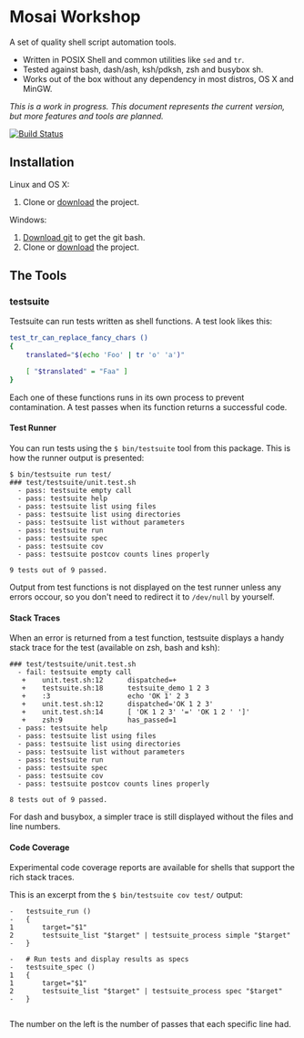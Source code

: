 Mosai Workshop 
==============

A set of quality shell script automation tools.

  - Written in POSIX Shell and common utilities like `sed` and `tr`.
  - Tested against bash, dash/ash, ksh/pdksh, zsh and busybox sh.
  - Works out of the box without any dependency in most distros, OS X and MinGW.

*This is a work in progress. This document represents the current version, but 
more features and tools are planned.*

[![Build Status](https://travis-ci.org/Mosai/workshop.svg?branch=master)](https://travis-ci.org/Mosai/workshop)

Installation
------------

Linux and OS X:

  1. Clone or [download](https://github.com/Mosai/workshop/archive/master.zip) the project.

Windows:

  1. [Download git](http://git-scm.com/download/win) to get the git bash.
  2. Clone or [download](https://github.com/Mosai/workshop/archive/master.zip) the project.

The Tools
---------

### testsuite

Testsuite can run tests written as shell functions. A test look likes this:

```sh
test_tr_can_replace_fancy_chars ()
{
	translated="$(echo 'Foo' | tr 'o' 'a')"

	[ "$translated" = "Faa" ]
}
```

Each one of these functions runs in its own process to prevent contamination. A test
passes when its function returns a successful code.

#### Test Runner

You can run tests using the `$ bin/testsuite` tool from this package. This is 
how the runner output is presented:

```
$ bin/testsuite run test/
### test/testsuite/unit.test.sh
  - pass: testsuite empty call
  - pass: testsuite help
  - pass: testsuite list using files
  - pass: testsuite list using directories
  - pass: testsuite list without parameters
  - pass: testsuite run
  - pass: testsuite spec
  - pass: testsuite cov
  - pass: testsuite postcov counts lines properly

9 tests out of 9 passed.
```

Output from test functions is not displayed on the test runner unless any errors occour, 
so you don't need to redirect it to `/dev/null` by yourself.

#### Stack Traces

When an error is returned from a test function, testsuite displays a handy stack trace
for the test (available on zsh, bash and ksh):

```
### test/testsuite/unit.test.sh
  - fail: testsuite empty call
   +    unit.test.sh:12      dispatched=+                  
   +    testsuite.sh:18      testsuite_demo 1 2 3          
   +    :3                   echo 'OK 1' 2 3               
   +    unit.test.sh:12      dispatched='OK 1 2 3'         
   +    unit.test.sh:14      [ 'OK 1 2 3' '=' 'OK 1 2 ' ']'
   +    zsh:9                has_passed=1                  
  - pass: testsuite help
  - pass: testsuite list using files
  - pass: testsuite list using directories
  - pass: testsuite list without parameters
  - pass: testsuite run
  - pass: testsuite spec
  - pass: testsuite cov
  - pass: testsuite postcov counts lines properly

8 tests out of 9 passed.

```

For dash and busybox, a simpler trace is still displayed without the files and 
line numbers.

#### Code Coverage

Experimental code coverage reports are available for shells
that support the rich stack traces. 

This is an excerpt from the `$ bin/testsuite cov test/` output:

```
-	testsuite_run ()
-	{
1		target="$1"
2		testsuite_list "$target" | testsuite_process simple "$target"
-	}
	
-	# Run tests and display results as specs
-	testsuite_spec ()
1	{
1		target="$1"
2		testsuite_list "$target" | testsuite_process spec "$target"
-	}


``` 

The number on the left is the number of passes that 
each specific line had. 